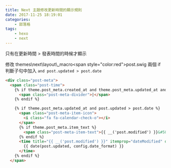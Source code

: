 ```yaml
---
title: Next 主題修改更新時間的顯示規則
date: 2017-11-25 18:19:01
categories:
    - 部落格
tags:
    - hexo
    - next
---
```


只有在更新時間 > 發表時間的時候才顯示

修改 themes\next\layout\\_macro\<span style="color:red">post.swig</span>
兩個 if 判斷子句中加入 `and post.updated > post.date`

```html
<div class="post-meta">
  <span class="post-time">
    {% if theme.post_meta.created_at and theme.post_meta.updated_at and post.updated > post.date %}
      <span class="post-meta-divider">|</span>
    {% endif %}

    {% if theme.post_meta.updated_at and post.updated > post.date %}
      <span class="post-meta-item-icon">
        <i class="fa fa-calendar-check-o"></i>
      </span>
      {% if theme.post_meta.item_text %}
        <span class="post-meta-item-text">{{ __('post.modified') }}&#58;</span>
      {% endif %}
      <time title="{{ __('post.modified') }}" itemprop="dateModified" datetime="{{ moment(post.updated).format() }}">
        {{ date(post.updated, config.date_format) }}
      </time>
    {% endif %}
  </span>
```
